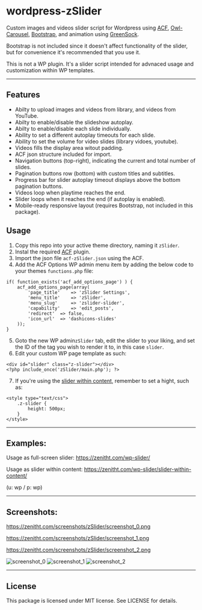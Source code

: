# wordpress-zSlider
Custom images and videos slider script for Wordpress using [ACF](https://github.com/elliotcondon/acf), [Owl-Carousel](https://github.com/OwlCarousel2/OwlCarousel2), [Bootstrap](https://github.com/twbs/bootstrap), and animation using [GreenSock](https://github.com/greensock/GreenSock-JS).

Bootstrap is not included since it doesn't affect functionality of the slider, but for convenience it's recommended that you use it.

This is not a WP plugin. It's a slider script intended for advnaced usage and customization within WP templates.

----

## Features
- Abilty to upload images and videos from library, and videos from YouTube.
- Abilty to enable/disable the slideshow autoplay.
- Abilty to enable/disable each slide individually.
- Ability to set a different autoplay timeouts for each slide.
- Ability to set the volume for video slides (library vidoes, youtube).
- Videos fills the display area witout padding.
- ACF json structure included for import.
- Navigation buttons (top-right), indicating the current and total number of slides.
- Pagination buttons row (bottom) with custom titles and subtitles.
- Progress bar for slider autoplay timeout displays above the bottom pagination buttons.
- Videos loop when playtime reaches the end.
- Slider loops when it reaches the end (if autoplay is enabled).
- Mobile-ready responsive layout (requires Bootstrap, not included in this package).

## Usage
1. Copy this repo into your active theme directory, naming it `zSlider`.
2. Instal the required [ACF](https://github.com/elliotcondon/acf) plugin.
3. Import the json file `acf-zSlider.json` using the ACF.
4. Add the ACF Options WP admin menu item by adding the below code to your themes `functions.php` file:

```
if( function_exists('acf_add_options_page') ) {
	acf_add_options_page(array(
		'page_title' 	=> 'zSlider Settings',
		'menu_title'	=> 'zSlider',
		'menu_slug' 	=> 'zslider-slider',
		'capability'	=> 'edit_posts',
		'redirect'	=> false,
		'icon_url' 	=> 'dashicons-slides'
	));
}
```

5. Goto the new WP admin`zSlider` tab, edit the slider to your liking, and set the ID of the tag you wish to render it to, in this case `slider`.
6. Edit your custom WP page template as such:

```
<div id="slider" class="z-slider"></div>
<?php include_once('zSlider/main.php'); ?>
```

7. If you're using the [slider within content](https://zenitht.com/wp-slider/slider-within-content/), remember to set a hight, such as:

```
<style type="text/css">
	.z-slider {
		height: 500px;
	}
</style>
```

----

## Examples:
Usage as full-screen slider: https://zenitht.com/wp-slider/

Usage as slider within content: https://zenitht.com/wp-slider/slider-within-content/

(u: wp / p: wp)

----

## Screenshots:
https://zenitht.com/screenshots/zSlider/screenshot_0.png

https://zenitht.com/screenshots/zSlider/screenshot_1.png

https://zenitht.com/screenshots/zSlider/screenshot_2.png

![screenshot_0](https://zenitht.com/screenshots/zSlider/screenshot_0.png)
![screenshot_1](https://zenitht.com/screenshots/zSlider/screenshot_1.png)
![screenshot_2](https://zenitht.com/screenshots/zSlider/screenshot_2.png)

----

## License ##

This package is licensed under MIT license. See LICENSE for details.


